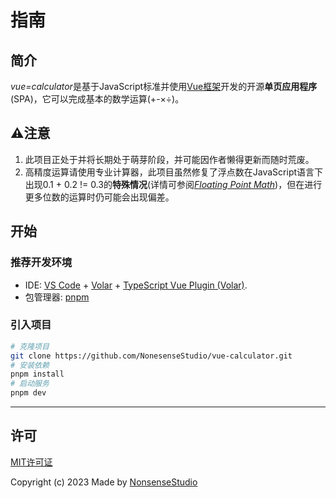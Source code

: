 # 指南

## 简介

*vue=calculator*是基于JavaScript标准并使用[Vue框架](https://vuejs.org/guide/introduction.html#what-is-vue)开发的开源**单页应用程序**(SPA)，它可以完成基本的数学运算(+-×÷)。

## ⚠️注意

1. 此项目正处于并将长期处于萌芽阶段，并可能因作者懒得更新而随时荒废。
2. 高精度运算请使用专业计算器，此项目虽然修复了浮点数在JavaScript语言下出现0.1 + 0.2 != 0.3的**特殊情况**(详情可参阅[*Floating Point Math*](https://0.30000000000000004.com/))，但在进行更多位数的运算时仍可能会出现偏差。

## 开始

### 推荐开发环境

- IDE: [VS Code](https://code.visualstudio.com/) + [Volar](https://marketplace.visualstudio.com/items?itemName=Vue.volar) + [TypeScript Vue Plugin (Volar)](https://marketplace.visualstudio.com/items?itemName=Vue.vscode-typescript-vue-plugin).
- 包管理器: [pnpm](https://pnpm.io/zh/)

### 引入项目

```bash
# 克隆项目
git clone https://github.com/NonesenseStudio/vue-calculator.git
# 安装依赖
pnpm install
# 启动服务
pnpm dev
```

***

## 许可

[MIT许可证](./LICENSE)

Copyright (c) 2023 Made by [NonsenseStudio](https://github.com/NonesenseStudio)
